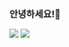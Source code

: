 ### 안녕하세요!👋

<img src="https://img.shields.io/badge/typescript-3178C6?style=for-the-badge&logo=typescript&logoColor=FFFFFF"/> <img src="https://img.shields.io/badge/React-61DAFB?style=for-the-badge&logo=React&logoColor=FFFFFF"/>

<!--
**lurgi/lurgi** is a ✨ _special_ ✨ repository because its `README.md` (this file) appears on your GitHub profile.

Here are some ideas to get you started:

- 🔭 I’m currently working on ...
- 🌱 I’m currently learning ...
- 👯 I’m looking to collaborate on ...
- 🤔 I’m looking for help with ...
- 💬 Ask me about ...
- 📫 How to reach me: ...
- 😄 Pronouns: ...
- ⚡ Fun fact: ...
-->
